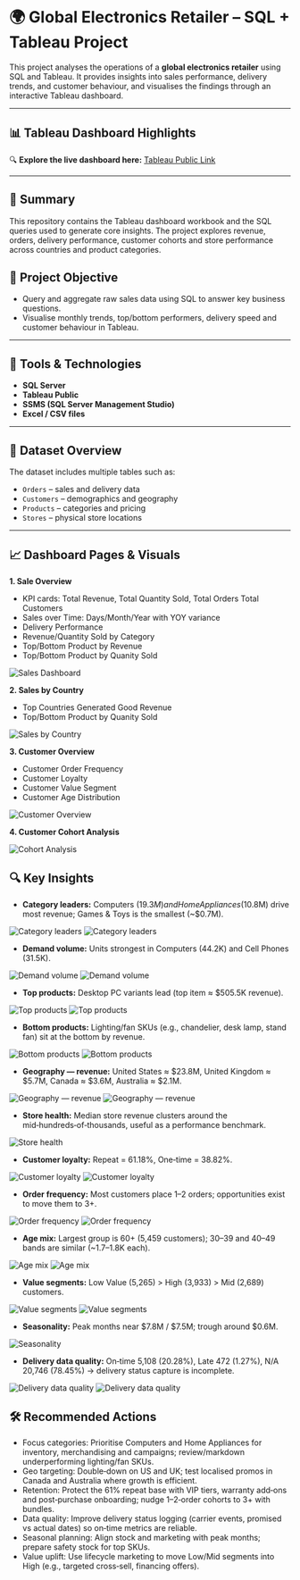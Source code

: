 # 🌍 Global Electronics Retailer – SQL + Tableau Project

This project analyses the operations of a **global electronics retailer** using SQL and Tableau. It provides insights into sales performance, delivery trends, and customer behaviour, and visualises the findings through an interactive Tableau dashboard.

---

## 📊 Tableau Dashboard Highlights

🔍 **Explore the live dashboard here:** [Tableau Public Link](https://public.tableau.com/app/profile/jamie.chau/vizzes)

---

## 📌 Summary

This repository contains the Tableau dashboard workbook and the SQL queries used to generate core insights. The project explores revenue, orders, delivery performance, customer cohorts and store performance across countries and product categories.

## 🎯 Project Objective

- Query and aggregate raw sales data using SQL to answer key business questions.
- Visualise monthly trends, top/bottom performers, delivery speed and customer behaviour in Tableau.

---

## 🧰 Tools & Technologies

- **SQL Server**  
- **Tableau Public**  
- **SSMS (SQL Server Management Studio)**  
- **Excel / CSV files**

---

## 📁 Dataset Overview

The dataset includes multiple tables such as:

- `Orders` – sales and delivery data  
- `Customers` – demographics and geography  
- `Products` – categories and pricing  
- `Stores` – physical store locations  

---

## 📈  Dashboard Pages & Visuals

**1. Sale Overview** 

   - KPI cards: Total Revenue,  Total Quantity Sold, Total Orders Total Customers
   - Sales over Time: Days/Month/Year with YOY variance
   - Delivery Performance
   - Revenue/Quantity Sold by Category
   - Top/Bottom Product by Revenue
   - Top/Bottom Product by Quanity Sold

![Sales Dashboard](assets/Dashboard-Pages-&-Visuals/sales-dashboard.png)

**2. Sales by Country**

   - Top Countries Generated Good Revenue
   - Top/Bottom Product by Quanity Sold

![Sales by Country](assets/Dashboard-Pages-&-Visuals/sales-by-country.png)
   
**3. Customer Overview**

   - Customer Order Frequency
   - Customer Loyalty
   - Customer Value Segment
   - Customer Age Distribution

![Customer Overview](assets/Dashboard-Pages-&-Visuals/customers-overview.png)

**4. Customer Cohort Analysis**

![Cohort Analysis](assets/Dashboard-Pages-&-Visuals/cohort-analysis.png)

     
## 🔍 Key Insights
     
- **Category leaders:** Computers ($19.3M) and Home Appliances ($10.8M) drive most revenue; Games & Toys is the smallest (~$0.7M).

![Category leaders](assets/Key-Insights/category-leaders.png) ![Category leaders](assets/Key-Insights/category-leaders-sql.png)

- **Demand volume:** Units strongest in Computers (44.2K) and Cell Phones (31.5K).

![Demand volume](assets/Key-Insights/demand-volume.png) ![Demand volume](assets/Key-Insights/demand-volume-sql.png)

- **Top products:** Desktop PC variants lead (top item ≈ $505.5K revenue).

![Top products](assets/Key-Insights/top-products.png) ![Top products](assets/Key-Insights/top-products-sql.png)

- **Bottom products:** Lighting/fan SKUs (e.g., chandelier, desk lamp, stand fan) sit at the bottom by revenue.

![Bottom products](assets/Key-Insights/bottom-products.png) ![Bottom products](assets/Key-Insights/bottom-products-sql.png)

- **Geography — revenue:** United States ≈ $23.8M, United Kingdom ≈ $5.7M, Canada ≈ $3.6M, Australia ≈ $2.1M.

![Geography — revenue](assets/Key-Insights/geography-revenue.png) ![Geography — revenue](assets/Key-Insights/geography-revenue-sql.png)

- **Store health:** Median store revenue clusters around the mid‑hundreds‑of‑thousands, useful as a performance benchmark.

![Store health](assets/Key-Insights/store-health.png) 

- **Customer loyalty:** Repeat = 61.18%, One‑time = 38.82%.

![Customer loyalty](assets/Key-Insights/customer-loyalty.png) ![Customer loyalty](assets/Key-Insights/customer-loyalty-sql.png)

- **Order frequency:** Most customers place 1–2 orders; opportunities exist to move them to 3+.

![Order frequency](assets/Key-Insights/customer-order-frequency.png) ![Order frequency](assets/Key-Insights/customer-order-frequency-sql.png)

- **Age mix:** Largest group is 60+ (5,459 customers); 30–39 and 40–49 bands are similar (~1.7–1.8K each).

![Age mix](assets/Key-Insights/age-mix.png) ![Age mix](assets/Key-Insights/age-mix-sql.png)

- **Value segments:** Low Value (5,265) > High (3,933) > Mid (2,689) customers.

![Value segments](assets/Key-Insights/value-segments.png) ![Value segments](assets/Key-Insights/value-segments-sql.png)

- **Seasonality:** Peak months near $7.8M / $7.5M; trough around $0.6M.

![Seasonality](assets/Key-Insights/Seasonality.png) 

- **Delivery data quality:** On‑time 5,108 (20.28%), Late 472 (1.27%), N/A 20,746 (78.45%) → delivery status capture is incomplete.

![Delivery data quality](assets/Key-Insights/delivery-data-quality.png) ![Delivery data quality](assets/Key-Insights/delivery-data-quality-sql.png)

## 🛠️ Recommended Actions

- Focus categories: Prioritise Computers and Home Appliances for inventory, merchandising and campaigns; review/markdown underperforming lighting/fan SKUs.
- Geo targeting: Double‑down on US and UK; test localised promos in Canada and Australia where growth is efficient.
- Retention: Protect the 61% repeat base with VIP tiers, warranty add‑ons and post‑purchase onboarding; nudge 1–2‑order cohorts to 3+ with bundles.
- Data quality: Improve delivery status logging (carrier events, promised vs actual dates) so on‑time metrics are reliable.
- Seasonal planning: Align stock and marketing with peak months; prepare safety stock for top SKUs.
- Value uplift: Use lifecycle marketing to move Low/Mid segments into High (e.g., targeted cross‑sell, financing offers).

